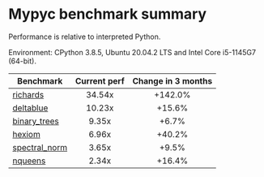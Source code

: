 # Mypyc benchmark summary

Performance is relative to interpreted Python.

Environment: CPython 3.8.5, Ubuntu 20.04.2 LTS and Intel Core i5-1145G7 (64-bit).

| Benchmark | Current perf | Change in 3 months |
| --- | :---: | :---: |
| [richards](benchmarks/richards.md) | 34.54x | +142.0% |
| [deltablue](benchmarks/deltablue.md) | 10.23x | +15.6% |
| [binary_trees](benchmarks/binary_trees.md) | 9.35x | +6.7% |
| [hexiom](benchmarks/hexiom.md) | 6.96x | +40.2% |
| [spectral_norm](benchmarks/spectral_norm.md) | 3.65x | +9.5% |
| [nqueens](benchmarks/nqueens.md) | 2.34x | +16.4% |
